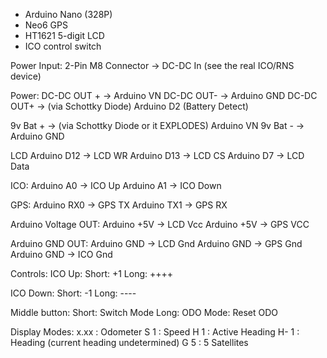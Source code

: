 - Arduino Nano (328P)
- Neo6 GPS
- HT1621 5-digit LCD
- ICO control switch

Power Input:
2-Pin M8 Connector -> DC-DC In (see the real ICO/RNS device)

Power:
DC-DC OUT + -> Arduino VN
DC-DC OUT- -> Arduino GND
DC-DC OUT+ -> (via Schottky Diode)   Arduino D2 (Battery Detect)

9v Bat + -> (via Schottky Diode or it EXPLODES)  Arduino VN
9v Bat - -> Arduino GND

LCD
Arduino D12 -> LCD WR 
Arduino D13 -> LCD CS
Arduino D7 -> LCD Data

ICO: 
Arduino A0 -> ICO Up
Arduino A1 -> ICO Down

GPS:
Arduino RX0 -> GPS TX
Arduino TX1 -> GPS RX

Arduino Voltage OUT:
Arduino +5V -> LCD Vcc
Arduino +5V -> GPS VCC

Arduino GND OUT:
Arduino GND -> LCD Gnd
Arduino GND -> GPS Gnd
Arduino GND -> ICO Gnd

Controls:
ICO Up:
    Short: +1
    Long: ++++

ICO Down:
    Short: -1
    Long: ----

Middle button:
    Short: Switch Mode
    Long:
       ODO Mode: Reset ODO

Display Modes:
x.xx : Odometer
S   1  : Speed
H   1  : Active Heading
H-  1  : Heading (current heading undetermined)
G   5  : 5 Satellites